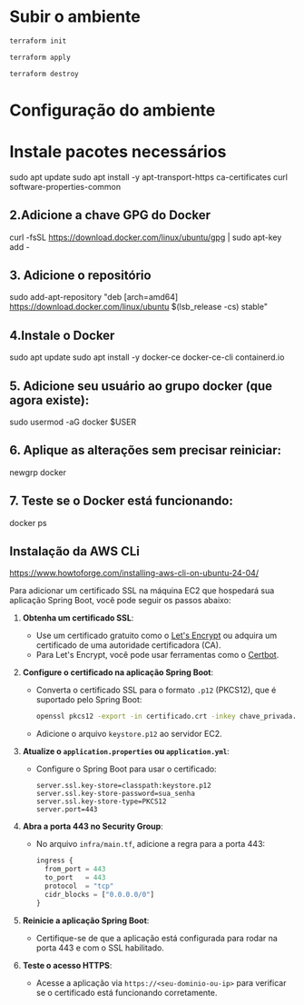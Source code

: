 # Subir o ambiente

```sh
terraform init
```

```sh
terraform apply
```

```sh
terraform destroy
```

# Configuração do ambiente

# Instale pacotes necessários

sudo apt update
sudo apt install -y apt-transport-https ca-certificates curl software-properties-common

## 2.Adicione a chave GPG do Docker

curl -fsSL https://download.docker.com/linux/ubuntu/gpg | sudo apt-key add -

## 3. Adicione o repositório

sudo add-apt-repository "deb [arch=amd64] https://download.docker.com/linux/ubuntu $(lsb_release -cs) stable"

## 4.Instale o Docker

sudo apt update
sudo apt install -y docker-ce docker-ce-cli containerd.io

## 5. Adicione seu usuário ao grupo docker (que agora existe):

sudo usermod -aG docker $USER

## 6. Aplique as alterações sem precisar reiniciar:

newgrp docker

## 7. Teste se o Docker está funcionando:

docker ps

## Instalação da AWS CLi

https://www.howtoforge.com/installing-aws-cli-on-ubuntu-24-04/

Para adicionar um certificado SSL na máquina EC2 que hospedará sua aplicação Spring Boot, você pode seguir os passos
abaixo:

1. **Obtenha um certificado SSL**:
    - Use um certificado gratuito como o [Let's Encrypt](https://letsencrypt.org/) ou adquira um certificado de uma
      autoridade certificadora (CA).
    - Para Let's Encrypt, você pode usar ferramentas como o [Certbot](https://certbot.eff.org/).

2. **Configure o certificado na aplicação Spring Boot**:
    - Converta o certificado SSL para o formato `.p12` (PKCS12), que é suportado pelo Spring Boot:
      ```bash
      openssl pkcs12 -export -in certificado.crt -inkey chave_privada.key -certfile cadeia_certificados.crt -out keystore.p12
      ```
    - Adicione o arquivo `keystore.p12` ao servidor EC2.

3. **Atualize o `application.properties` ou `application.yml`**:
    - Configure o Spring Boot para usar o certificado:
      ```properties
      server.ssl.key-store=classpath:keystore.p12
      server.ssl.key-store-password=sua_senha
      server.ssl.key-store-type=PKCS12
      server.port=443
      ```

4. **Abra a porta 443 no Security Group**:
    - No arquivo `infra/main.tf`, adicione a regra para a porta 443:
      ```terraform
      ingress {
        from_port = 443
        to_port   = 443
        protocol  = "tcp"
        cidr_blocks = ["0.0.0.0/0"]
      }
      ```

5. **Reinicie a aplicação Spring Boot**:
    - Certifique-se de que a aplicação está configurada para rodar na porta 443 e com o SSL habilitado.

6. **Teste o acesso HTTPS**:
    - Acesse a aplicação via `https://<seu-dominio-ou-ip>` para verificar se o certificado está funcionando
      corretamente.
